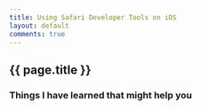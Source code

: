 ```yaml
---
title: Using Safari Developer Tools on iOS
layout: default
comments: true
---
```


## {{ page.title }}

### Things I have learned that might help you
